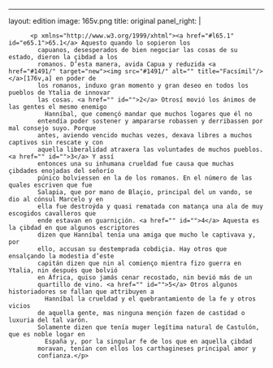<?xml version="1.0" encoding="UTF-8"?>
---
layout: edition
image: 165v.png 
title: original 
panel_right: |  
            
          <p xmlns="http://www.w3.org/1999/xhtml"><a href="#l65.1" id="e65.1">65.1</a> Aquesto quando lo sopieron los
            capuanos, desesperados de bien negociar las cosas de su estado, dieron la çibdad a los
            romanos. D’esta manera, avida Capua y reduzida <a href="#1491/" target="new"><img src="#1491/" alt="" title="Facsímil"/></a>[176v,a] en poder de
            los romanos, induxo gran momento y gran deseo en todos los pueblos de Ytalia de innovar
            las cosas. <a href="" id="">2</a> Otrosí movió los ánimos de las gentes el mesmo enemigo
              Hanníbal, que començó mandar que muchos logares que él no
            entendía poder sostener y ampararse robassen y derribassen por mal consejo suyo. Porque
            antes, aviendo vencido muchas vezes, dexava libres a muchos captivos sin rescate y con
            aquella liberalidad atraxera las voluntades de muchos pueblos. <a href="" id="">3</a> Y assí
            entonces una su inhumana crueldad fue causa que muchas çibdades enojadas del señorío
            púnico bolviessen en la de los romanos. En el número de las quales escriven que fue
            Salapia, que por mano de Blaçio, principal del un vando, se dio al cónsul Marcelo y en
            ella fue destroýda y quasi rematada con matança una ala de muy escogidos cavalleros que
            ende estavan en guarniçión. <a href="" id="">4</a> Aquesta es la çibdad en que algunos escriptores
            dizen que Hanníbal tenía una amiga que mucho le captivava y, por
            ello, accusan su destemprada cobdiçia. Hay otros que ensalçando la modestia d’este
            capitán dizen que nin al comienço mientra fizo guerra en Ytalia, nin después que bolvió
            en África, quiso jamás cenar recostado, nin bevió más de un
            quartillo de vino. <a href="" id="">5</a> Otros algunos historiadores se fallan que attribuyen a
              Hanníbal la crueldad y el quebrantamiento de la fe y otros vicios
            de aquella gente, mas ninguna mençión fazen de castidad o luxuria del tal varón.
            Solamente dizen que tenía muger legítima natural de Castulón, que es noble logar en
              España y, por la singular fe de los que en aquella çibdad
            moravan, tenían con ellos los carthagineses principal amor y
            confianza.</p>
        